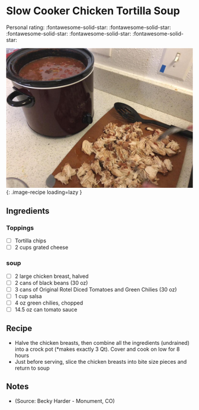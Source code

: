 # Slow Cooker Chicken Tortilla Soup

<!-- {cts} rating=5; (User can specify rating on scale of 1-5) -->

Personal rating: :fontawesome-solid-star: :fontawesome-solid-star: :fontawesome-solid-star: :fontawesome-solid-star: :fontawesome-solid-star:

<!-- {cte} -->

<!-- {cts} name_image=slow_cooker_chicken_tortilla_soup.jpg; (User can specify image name) -->

![slow_cooker_chicken_tortilla_soup.jpg](./slow_cooker_chicken_tortilla_soup.jpg){: .image-recipe loading=lazy }

<!-- {cte} -->

## Ingredients

### Toppings

- [ ] Tortilla chips
- [ ] 2 cups grated cheese

### soup

- [ ] 2 large chicken breast, halved
- [ ] 2 cans of black beans (30 oz)
- [ ] 3 cans of Original Rotel Diced Tomatoes and Green Chilies (30 oz)
- [ ] 1 cup salsa
- [ ] 4 oz green chilies, chopped
- [ ] 14.5 oz can tomato sauce

## Recipe

- Halve the chicken breasts, then combine all the ingredients (undrained) into a crock pot (\*makes exactly 3 Qt). Cover and cook on low for 8 hours
- Just before serving, slice the chicken breasts into bite size pieces and return to soup

## Notes

- (Source: Becky Harder - Monument, CO)
